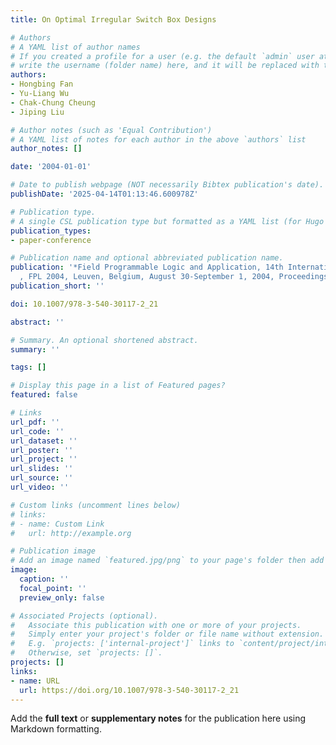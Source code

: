 ```yaml
---
title: On Optimal Irregular Switch Box Designs

# Authors
# A YAML list of author names
# If you created a profile for a user (e.g. the default `admin` user at `content/authors/admin/`), 
# write the username (folder name) here, and it will be replaced with their full name and linked to their profile.
authors:
- Hongbing Fan
- Yu-Liang Wu
- Chak-Chung Cheung
- Jiping Liu

# Author notes (such as 'Equal Contribution')
# A YAML list of notes for each author in the above `authors` list
author_notes: []

date: '2004-01-01'

# Date to publish webpage (NOT necessarily Bibtex publication's date).
publishDate: '2025-04-14T01:13:46.600978Z'

# Publication type.
# A single CSL publication type but formatted as a YAML list (for Hugo requirements).
publication_types:
- paper-conference

# Publication name and optional abbreviated publication name.
publication: '*Field Programmable Logic and Application, 14th International Conference
  , FPL 2004, Leuven, Belgium, August 30-September 1, 2004, Proceedings*'
publication_short: ''

doi: 10.1007/978-3-540-30117-2_21

abstract: ''

# Summary. An optional shortened abstract.
summary: ''

tags: []

# Display this page in a list of Featured pages?
featured: false

# Links
url_pdf: ''
url_code: ''
url_dataset: ''
url_poster: ''
url_project: ''
url_slides: ''
url_source: ''
url_video: ''

# Custom links (uncomment lines below)
# links:
# - name: Custom Link
#   url: http://example.org

# Publication image
# Add an image named `featured.jpg/png` to your page's folder then add a caption below.
image:
  caption: ''
  focal_point: ''
  preview_only: false

# Associated Projects (optional).
#   Associate this publication with one or more of your projects.
#   Simply enter your project's folder or file name without extension.
#   E.g. `projects: ['internal-project']` links to `content/project/internal-project/index.md`.
#   Otherwise, set `projects: []`.
projects: []
links:
- name: URL
  url: https://doi.org/10.1007/978-3-540-30117-2_21
---
```


Add the **full text** or **supplementary notes** for the publication here using Markdown formatting.
